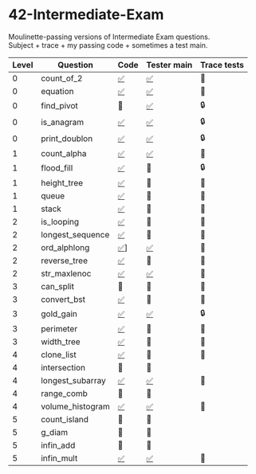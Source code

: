 # 42-Intermediate-Exam
Moulinette-passing versions of Intermediate Exam questions.<br>Subject + trace + my passing code + sometimes a test main.

| Level | Question | Code | Tester main | Trace tests
| ----- | -------- | ---- | ----------- | ------------
| 0 | count_of_2       | [:white_check_mark:](./0-count_of_2/mine)       | [:white_check_mark:](./0-count_of_2/tester)    | :open_file_folder:
| 0 | equation         | [:white_check_mark:](./0-equation/mine)         | [:white_check_mark:](./0-equation/tester)      | :open_file_folder:
| 0 | find_pivot       | :no_entry_sign:                                 | [:white_check_mark:](./0-find_pivot/tester)    | :lock:
| 0 | is_anagram       | [:white_check_mark:](./0-is_anagram/mine)       | [:white_check_mark:](./0-is_anagram/tester)    | :lock:
| 0 | print_doublon    | [:white_check_mark:](./0-print_doublon/mine)    | [:white_check_mark:](./0-print_doublon/tester) | :lock:
| 1 | count_alpha      | [:white_check_mark:](./1-count_alpha/mine)      | [:white_check_mark:](./1-count_alpha/tester)   | :open_file_folder:
| 1 | flood_fill       | [:white_check_mark:](./1-flood_fill/mine)       | :no_entry_sign:                                   | :lock:
| 1 | height_tree      | [:white_check_mark:](./1-height_tree/mine)      | :no_entry_sign:                                   | :mag_right:
| 1 | queue            | [:white_check_mark:](./1-queue/mine)            | :no_entry_sign:                                   | :mag_right:
| 1 | stack            | [:white_check_mark:](./1-stack/mine)            | :no_entry_sign:                                   | :mag_right:
| 2 | is_looping       | [:white_check_mark:](./2-is_looping/mine)       | :no_entry_sign:                                   | :mag_right:
| 2 | longest_sequence | [:white_check_mark:](./2-longest_sequence/mine) | :no_entry_sign:                                   | :mag_right:
| 2 | ord_alphlong     | [:white_check_mark:](./2-ord_alphlong/mine)]    | [:white_check_mark:](./2-ord_alphlong/tester)     | :open_file_folder:
| 2 | reverse_tree     | [:white_check_mark:](./2-reverse_tree/mine)     | :no_entry_sign:                                   | :mag_right:
| 2 | str_maxlenoc     | [:white_check_mark:](./2-str_maxlenoc/mine)     | [:white_check_mark:](./2-str_maxlenoc/tester)     | :open_file_folder:
| 3 | can_split        | :no_entry_sign:                                 | :no_entry_sign:                                   | :mag_right:
| 3 | convert_bst      | [:white_check_mark:](./3-convert_bst/mine)      | :no_entry_sign:                                   | :mag_right:
| 3 | gold_gain        | [:white_check_mark:](./3-gold_gain/mine)        | [:white_check_mark:](./3-gold_gain/tester)        | :lock:
| 3 | perimeter        | [:white_check_mark:](./3-perimeter/mine)        | :no_entry_sign:                                   | :mag_right:
| 3 | width_tree       | [:white_check_mark:](./3-width_tree/mine)       | :no_entry_sign:                                   | :mag_right:
| 4 | clone_list       | [:white_check_mark:](./4-clone_list/mine)       | :no_entry_sign:                                   | :mag_right:
| 4 | intersection     | :no_entry_sign:                                 | :no_entry_sign:
| 4 | longest_subarray | [:white_check_mark:](./4-longest_subarray/mine) | [:white_check_mark:](./4-longest_subarray/tester) | :open_file_folder:
| 4 | range_comb       | :no_entry_sign:                                 | :no_entry_sign:
| 4 | volume_histogram | [:white_check_mark:](./4-volume_histogram/mine) | [:white_check_mark:](./4-volume_histogram/tester) | :open_file_folder:
| 5 | count_island     | :no_entry_sign:                                 | :no_entry_sign:
| 5 | g_diam           | :no_entry_sign:                                 | :no_entry_sign:
| 5 | infin_add        | :no_entry_sign:                                 | :no_entry_sign:
| 5 | infin_mult       | [:white_check_mark:](./5-infin_mult/mine)       | [:white_check_mark:](./5-infin_mult/tester) | :open_file_folder:
